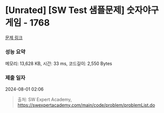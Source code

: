 # [Unrated] [SW Test 샘플문제] 숫자야구게임 - 1768 

[문제 링크](https://swexpertacademy.com/main/code/problem/problemDetail.do?contestProbId=AV4su3xKXFUDFAUf) 

### 성능 요약

메모리: 13,628 KB, 시간: 33 ms, 코드길이: 2,550 Bytes

### 제출 일자

2024-08-01 02:06



> 출처: SW Expert Academy, https://swexpertacademy.com/main/code/problem/problemList.do